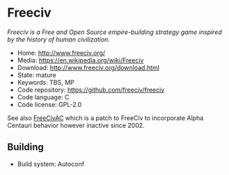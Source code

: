 # Freeciv

_Freeciv is a Free and Open Source empire-building strategy game inspired by the history of human civilization._

- Home: http://www.freeciv.org/
- Media: https://en.wikipedia.org/wiki/Freeciv
- Download: http://www.freeciv.org/download.html
- State: mature
- Keywords: TBS, MP
- Code repository: https://github.com/freeciv/freeciv
- Code language: C
- Code license: GPL-2.0

See also [FreeCivAC](http://freecivac.sourceforge.net/) which is a patch to FreeCiv to incorporate Alpha Centauri behavior
however inactive since 2002.

## Building

- Build system: Autoconf

